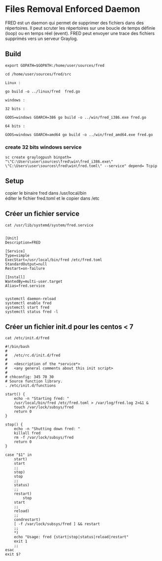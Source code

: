 # Files Removal Enforced Daemon

FRED est un daemon qui permet de supprimer des fichiers dans des répertoires. Il peut scruter les répertoires sur une boucle de temps définie (loop) ou en temps réel (event).
FRED peut envoyer une trace des fichiers supprimés vers un serveur Graylog. 


## Build

	export GOPATH=$GOPATH:/home/user/sources/fred
	
	cd /home/user/sources/fred/src
	
	Linux :

	go build -o ../linux/fred  fred.go

	windows :

	32 bits :

	GOOS=windows GOARCH=386 go build -o ../win/fred_i386.exe fred.go

	64 bits :

	GOOS=windows GOARCH=amd64 go build -o ../win/fred_amd64.exe fred.go

### create 32 bits windows service

	sc create graylogpush binpath= "\"C:\Users\user\sources\fred\win\fred_i386.exe\" \"C:\Users\user\sources\fred\win\fred.toml\" --service" depend= Tcpip


## Setup

copier le binaire fred dans /usr/local/bin  
éditer le fichier fred.toml et le copier dans /etc


## Créer un fichier service 

	cat /usr/lib/systemd/system/fred.service


	[Unit]
	Description=FRED
	
	[Service]
	Type=simple
	ExecStart=/usr/local/bin/fred /etc/fred.toml
	StandardOutput=null
	Restart=on-failure
	
	[Install]
	WantedBy=multi-user.target
	Alias=fred.service


	systemctl daemon-reload
	systemctl enable fred
	systemctl start fred 
	systemctl status fred -l 

## Créer un fichier init.d pour les centos < 7

	cat /etc/init.d/fred 

	#!/bin/bash
	#
	#	/etc/rc.d/init.d/fred
	#
	#	<description of the *service*>
	#	<any general comments about this init script>
	#
	# chkconfig: 345 70 30
	# Source function library.
	. /etc/init.d/functions

	start() {
		echo -n "Starting fred: "
		/usr/local/bin/fred /etc/fred.toml > /var/log/fred.log 2>&1 &
		touch /var/lock/subsys/fred
		return 0
	}	

	stop() {
		echo -n "Shutting down fred: "
		killall fred
		rm -f /var/lock/subsys/fred
		return 0
	}

	case "$1" in
	    start)
		start
		;;
	    stop)
		stop
		;;
	    status)
		;;
	    restart)
	    	stop
		start
		;;
	    reload)
		;;
	    condrestart)
		[ -f /var/lock/subsys/fred ] && restart
		;;
	    *)
		echo "Usage: fred {start|stop|status|reload|restart"
		exit 1
		;;
	esac
	exit $?

